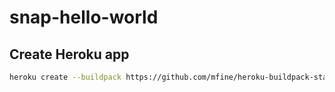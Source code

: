 # snap-hello-world

## Create Heroku app

```bash
heroku create --buildpack https://github.com/mfine/heroku-buildpack-stack
```
